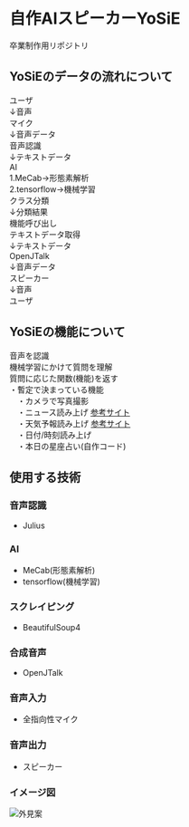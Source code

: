 # 自作AIスピーカーYoSiE
卒業制作用リポジトリ

## YoSiEのデータの流れについて
ユーザ<br>
↓音声<br>
マイク<br>
↓音声データ<br>
音声認識<br>
↓テキストデータ<br>
AI<br>
1.MeCab→形態素解析<br>
2.tensorflow→機械学習<br>
クラス分類<br>
↓分類結果<br>
機能呼び出し<br>
テキストデータ取得<br>
↓テキストデータ<br>
OpenJTalk<br>
↓音声データ<br>
スピーカー<br>
↓音声<br>
ユーザ<br>

## YoSiEの機能について
音声を認識<br>
機械学習にかけて質問を理解<br>
質問に応じた関数(機能)を返す<br>
・暫定で決まっている機能<br>
　・カメラで写真撮影<br>
　・ニュース読み上げ [参考サイト](https://rurukblog.com/post/python-webscraping-ynews/)<br>
　・天気予報読み上げ [参考サイト](https://www.webzoit.net/hp/it/internet/homepage/env/iot/raspberry_pi/smart_speaker/weather/)<br>
　・日付/時刻読み上げ<br>
　・本日の星座占い(自作コード)
 
## 使用する技術
### 音声認識
+ Julius
### AI
+ MeCab(形態素解析)
+ tensorflow(機械学習)
### スクレイピング
+ BeautifulSoup4
### 合成音声
+ OpenJTalk
### 音声入力
+ 全指向性マイク
### 音声出力
+ スピーカー

### イメージ図

![外見案](https://user-images.githubusercontent.com/84367300/137059780-6375c5bd-a04a-4c02-830e-173781ab133f.png)
